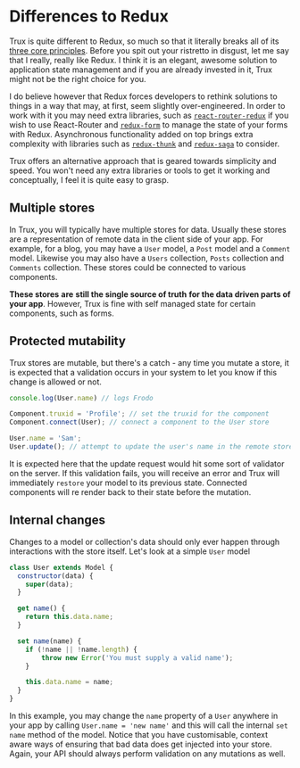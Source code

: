 # Differences to Redux

Trux is quite different to Redux, so much so that it literally breaks all of its [three core principles](http://redux.js.org/docs/introduction/ThreePrinciples.html). Before you spit out your ristretto in disgust, let me say that I really, really like Redux. I think it is an elegant, awesome solution to application state management and if you are already invested in it, Trux might not be the right choice for you.

I do believe however that Redux forces developers to rethink solutions to things in a way that may, at first, seem slightly over-engineered. In order to work with it you may need extra libraries, such as [`react-router-redux`](https://github.com/reactjs/react-router-redux) if you wish to use React-Router and [`redux-form`](http://redux-form.com/6.6.3/) to manage the state of your forms with Redux. Asynchronous functionality added on top brings extra complexity with libraries such as [`redux-thunk`](https://github.com/gaearon/redux-thunk) and [`redux-saga`](https://github.com/redux-saga/redux-saga) to consider.

Trux offers an alternative approach that is geared towards simplicity and speed. You won't need any extra libraries or tools to get it working and conceptually, I feel it is quite easy to grasp.

## Multiple stores

In Trux, you will typically have multiple stores for data. Usually these stores are a representation of remote data in the client side of your app. For example, for a blog, you may have a `User` model, a `Post` model and a `Comment` model. Likewise you may also have a `Users` collection, `Posts` collection and `Comments` collection. These stores could be connected to various components.

**These stores** **are** **still the single source of truth** **for the data driven parts of your app**. However, Trux is fine with self managed state for certain components, such as forms.

## Protected mutability

Trux stores are mutable, but there's a catch - any time you mutate a store, it is expected that a validation occurs in your system to let you know if this change is allowed or not.

```js
console.log(User.name) // logs Frodo

Component.truxid = 'Profile'; // set the truxid for the component
Component.connect(User); // connect a component to the User store

User.name = 'Sam';
User.update(); // attempt to update the user's name in the remote store
```

It is expected here that the update request would hit some sort of validator on the server. If this validation fails, you will receive an error and Trux will immediately `restore` your model to its previous state. Connected components will re render back to their state before the mutation.

## Internal changes

Changes to a model or collection's data should only ever happen through interactions with the store itself. Let's look at a simple `User` model

```js
class User extends Model {
  constructor(data) {
    super(data);
  }

  get name() {
    return this.data.name;
  }

  set name(name) {
    if (!name || !name.length) {
        throw new Error('You must supply a valid name');
    }

    this.data.name = name;
  }
}
```

In this example, you may change the `name` property of a `User` anywhere in your app by calling `User.name = 'new name'` and this will call the internal `set name` method of the model. Notice that you have customisable, context aware ways of ensuring that bad data does get injected into your store. Again, your API should always perform validation on any mutations as well.

